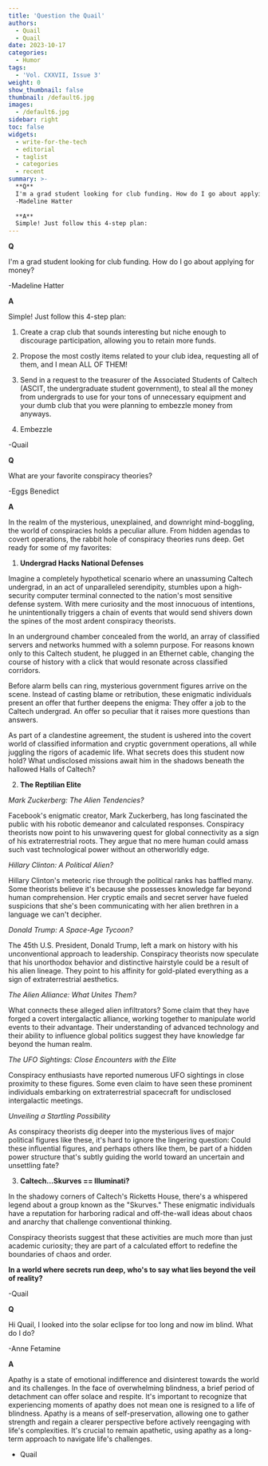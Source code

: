 ```yaml
---
title: 'Question the Quail'
authors:
  - Quail
  - Quail
date: 2023-10-17
categories:
  - Humor
tags:
  - 'Vol. CXXVII, Issue 3'
weight: 0
show_thumbnail: false
thumbnail: /default6.jpg
images:
  - /default6.jpg
sidebar: right
toc: false
widgets:
  - write-for-the-tech
  - editorial
  - taglist
  - categories
  - recent
summary: >-
  **Q**
  I'm a grad student looking for club funding. How do I go about applying for money?
  -Madeline Hatter
  
  **A**
  Simple! Just follow this 4-step plan:
---
```

**Q**

I'm a grad student looking for club funding. How do I go about applying for money?

-Madeline Hatter

**A**

Simple! Just follow this 4-step plan:

1. Create a crap club that sounds interesting but niche enough to discourage participation, allowing you to retain more funds.

2. Propose the most costly items related to your club idea, requesting all of them, and I mean ALL OF THEM!

3. Send in a request to the treasurer of the Associated Students of Caltech (ASCIT, the undergraduate student government), to steal all the money from undergrads to use for your tons of unnecessary equipment and your dumb club that you were planning to embezzle money from anyways.

4. Embezzle

-Quail

**Q**

What are your favorite conspiracy theories?

-Eggs Benedict

**A**

In the realm of the mysterious, unexplained, and downright mind-boggling, the world of conspiracies holds a peculiar allure. From hidden agendas to covert operations, the rabbit hole of conspiracy theories runs deep. Get ready for some of my favorites:

1) **Undergrad Hacks National Defenses**

Imagine a completely hypothetical scenario where an unassuming Caltech undergrad, in an act of unparalleled serendipity, stumbles upon a high-security computer terminal connected to the nation's most sensitive defense system. With mere curiosity and the most innocuous of intentions, he unintentionally triggers a chain of events that would send shivers down the spines of the most ardent conspiracy theorists.

In an underground chamber concealed from the world, an array of classified servers and networks hummed with a solemn purpose. For reasons known only to this Caltech student, he plugged in an Ethernet cable, changing the course of history with a click that would resonate across classified corridors.

Before alarm bells can ring, mysterious government figures arrive on the scene. Instead of casting blame or retribution, these enigmatic individuals present an offer that further deepens the enigma: They offer a job to the Caltech undergrad. An offer so peculiar that it raises more questions than answers.

As part of a clandestine agreement, the student is ushered into the covert world of classified information and cryptic government operations, all while juggling the rigors of academic life. What secrets does this student now hold? What undisclosed missions await him in the shadows beneath the hallowed Halls of Caltech?

2) **The Reptilian Elite**

_Mark Zuckerberg: The Alien Tendencies?_

Facebook's enigmatic creator, Mark Zuckerberg, has long fascinated the public with his robotic demeanor and calculated responses. Conspiracy theorists now point to his unwavering quest for global connectivity as a sign of his extraterrestrial roots. They argue that no mere human could amass such vast technological power without an otherworldly edge.

_Hillary Clinton: A Political Alien?_

Hillary Clinton's meteoric rise through the political ranks has baffled many. Some theorists believe it's because she possesses knowledge far beyond human comprehension. Her cryptic emails and secret server have fueled suspicions that she's been communicating with her alien brethren in a language we can't decipher.

_Donald Trump: A Space-Age Tycoon?_

The 45th U.S. President, Donald Trump, left a mark on history with his unconventional approach to leadership. Conspiracy theorists now speculate that his unorthodox behavior and distinctive hairstyle could be a result of his alien lineage. They point to his affinity for gold-plated everything as a sign of extraterrestrial aesthetics.

_The Alien Alliance: What Unites Them?_

What connects these alleged alien infiltrators? Some claim that they have forged a covert intergalactic alliance, working together to manipulate world events to their advantage. Their understanding of advanced technology and their ability to influence global politics suggest they have knowledge far beyond the human realm.

_The UFO Sightings: Close Encounters with the Elite_

Conspiracy enthusiasts have reported numerous UFO sightings in close proximity to these figures. Some even claim to have seen these prominent individuals embarking on extraterrestrial spacecraft for undisclosed intergalactic meetings.

_Unveiling a Startling Possibility_

As conspiracy theorists dig deeper into the mysterious lives of major political figures like these, it's hard to ignore the lingering question: Could these influential figures, and perhaps others like them, be part of a hidden power structure that's subtly guiding the world toward an uncertain and unsettling fate?

3) **Caltech…Skurves == Illuminati?**

In the shadowy corners of Caltech's Ricketts House, there's a whispered legend about a group known as the "Skurves." These enigmatic individuals have a reputation for harboring radical and off-the-wall ideas about chaos and anarchy that challenge conventional thinking.

Conspiracy theorists suggest that these activities are much more than just academic curiosity; they are part of a calculated effort to redefine the boundaries of chaos and order.

**In a world where secrets run deep, who's to say what lies beyond the veil of reality?**

-Quail

**Q**

Hi Quail, I looked into the solar eclipse for too long and now im blind. What do I do?

-Anne Fetamine

**A**

Apathy is a state of emotional indifference and disinterest towards the world and its challenges. In the face of overwhelming blindness, a brief period of detachment can offer solace and respite. It's important to recognize that experiencing moments of apathy does not mean one is resigned to a life of blindness. Apathy is a means of self-preservation, allowing one to gather strength and regain a clearer perspective before actively reengaging with life's complexities. It's crucial to remain apathetic, using apathy as a long-term approach to navigate life's challenges.

* Quail



